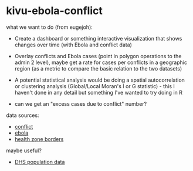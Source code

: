 # kivu-ebola-conflict

what we want to do (from eugejoh):

* Create a dashboard or something interactive visualization that shows changes over time (with Ebola and conflict data)
* Overlay conflicts and Ebola cases (point in polygon operations to the admin 2 level), maybe get a rate for cases per conflicts in a geographic region (as a metric to compare the basic relation to the two datasets)
* A potential statistical analysis would be doing a spatial autocorrelation or clustering analysis (Global/Local Moran's I or G statistic)  - this I haven't done in any detail but something I've wanted to try doing in R

* can we get an "excess cases due to conflict" number? 

data sources: 
* [conflict](https://www.acleddata.com/data)
* [ebola](https://data.humdata.org/dataset/ebola-cases-and-deaths-drc-north-kivu)
* [health zone borders](https://data.humdata.org/dataset/dr-congo-health-0)

maybe useful?
* [DHS population data](https://www.dhsprogram.com/what-we-do/survey/survey-display-421.cfm)
